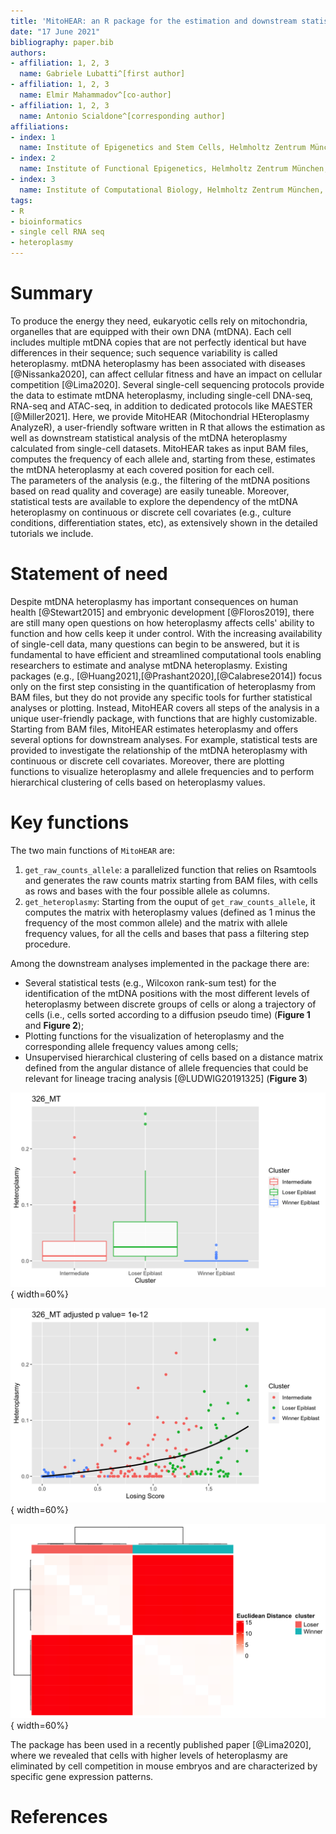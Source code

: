 ```yaml
---
title: 'MitoHEAR: an R package for the estimation and downstream statistical analysis of the mitochondrial DNA heteroplasmy calculated from single-cell datasets'
date: "17 June 2021"
bibliography: paper.bib
authors:
- affiliation: 1, 2, 3
  name: Gabriele Lubatti^[first author]
- affiliation: 1, 2, 3
  name: Elmir Mahammadov^[co-author]
- affiliation: 1, 2, 3
  name: Antonio Scialdone^[corresponding author]
affiliations:
- index: 1
  name: Institute of Epigenetics and Stem Cells, Helmholtz Zentrum München, Munich, Germany
- index: 2
  name: Institute of Functional Epigenetics, Helmholtz Zentrum München, Neuherberg, Germany
- index: 3
  name: Institute of Computational Biology, Helmholtz Zentrum München, Neuherberg, Germany
tags:
- R
- bioinformatics
- single cell RNA seq
- heteroplasmy
---
```


# Summary
To produce the energy they need, eukaryotic cells rely on mitochondria, organelles that are equipped with their own DNA (mtDNA). Each cell includes multiple mtDNA copies that are not perfectly identical but have differences in their sequence; such sequence variability is called heteroplasmy.
mtDNA heteroplasmy has been associated with diseases [@Nissanka2020], can affect cellular fitness and have an impact on cellular competition [@Lima2020].
Several single-cell sequencing protocols provide the data to estimate mtDNA heteroplasmy, including single-cell DNA-seq, RNA-seq and ATAC-seq, in addition to dedicated protocols like MAESTER [@Miller2021].
Here, we provide MitoHEAR (Mitochondrial HEteroplasmy AnalyzeR), a user-friendly software written in R that allows the estimation as well as downstream statistical analysis of the mtDNA heteroplasmy calculated from single-cell datasets. MitoHEAR takes as input BAM files, computes the frequency of each allele and, starting from these, estimates the mtDNA heteroplasmy at each covered position for each cell.  
The parameters of the analysis (e.g., the filtering of the mtDNA positions based on read quality and coverage) are easily tuneable. Moreover, statistical tests are available to explore the dependency of the mtDNA heteroplasmy on continuous or discrete cell covariates (e.g., culture conditions, differentiation states, etc), as extensively shown in the detailed tutorials we include. 


# Statement of need
Despite mtDNA heteroplasmy has important consequences on human health [@Stewart2015] and embryonic development [@Floros2019], there are still many open questions on how heteroplasmy affects cells' ability to function and how cells keep it under control. 
With the increasing availability of single-cell data, many questions can begin to be answered, but it is fundamental to have efficient and streamlined computational tools enabling researchers to estimate and analyse mtDNA heteroplasmy. 
Existing packages (e.g., [@Huang2021],[@Prashant2020],[@Calabrese2014]) focus only on the first step consisting in the quantification of heteroplasmy from BAM files, but they do not provide any specific tools for further statistical analyses or plotting.
Instead, MitoHEAR covers all steps of the analysis in a unique user-friendly package, with functions that are highly customizable. Starting from BAM files, MitoHEAR estimates heteroplasmy and offers several options for downstream analyses. For example, statistical tests are provided to investigate the relationship of the mtDNA heteroplasmy with continuous or discrete cell covariates. Moreover,  there are plotting functions to visualize heteroplasmy and allele frequencies and to perform hierarchical clustering of cells based on heteroplasmy values. 


# Key functions

The two main functions of `MitoHEAR` are:

1. `get_raw_counts_allele`: a parallelized function that relies on Rsamtools and generates the raw counts matrix starting from BAM files, with cells as rows and bases with the four possible allele as columns.
2. `get_heteroplasmy`: Starting from the ouput of `get_raw_counts_allele`, it computes the matrix with heteroplasmy values (defined as 1 minus the frequency of the most common allele) and the matrix with allele frequency values, for all the cells and bases that pass a filtering step procedure.

Among the downstream analyses implemented in the package there are: 

* Several statistical tests (e.g., Wilcoxon rank-sum test) for the identification of the mtDNA positions with the most different levels of heteroplasmy between discrete groups of cells or along a trajectory of cells (i.e., cells sorted according to a diffusion pseudo time) (**Figure 1** and **Figure 2**);
* Plotting functions for the visualization of heteroplasmy and the corresponding allele frequency values among cells;
* Unsupervised hierarchical clustering of cells based on a distance matrix defined from the angular distance of allele frequencies that could be relevant for lineage tracing analysis [@LUDWIG20191325] (**Figure 3**)

![Example of an output plot generated by MitoHEAR showing the values of heteroplasmy at a given position estimated from single cells in three clusters indicated on the x-axis. Data from [@Lima2020]. \label{fig:flowshart}](docs/img/paper_fig_1.png){ width=60%}

![Example of an output figure generated by MitoHEAR where the heteroplasmy is plotted as a function of the pseudo-time coordinate of each cell. Cells are classified in three clusters. The heteroplasmy shows a statistically significant change along the pseudo-time, as indicated by  the adjusted p-value reported at the top, which is computed by a generalized additive model fit. Data from [@Lima2020]. \label{fig:flowshart}](docs/img/paper_fig_2.png){ width=60%}

![Unsupervised hierarchical clustering of cells based on a distance matrix defined from the angular distance of allele frequencies. The data shown is bulk RNA-seq mouse data from two mtDNA cell lines labelled *Loser* and *Winner*. Data from [@Lima2020]. \label{fig:flowshart}](docs/img/paper_fig_3.png){ width=60%}

The package has been used in a recently published paper [@Lima2020], where we revealed that cells with higher levels of heteroplasmy are eliminated by cell competition in mouse embryos and are characterized by specific gene expression patterns.






# References


